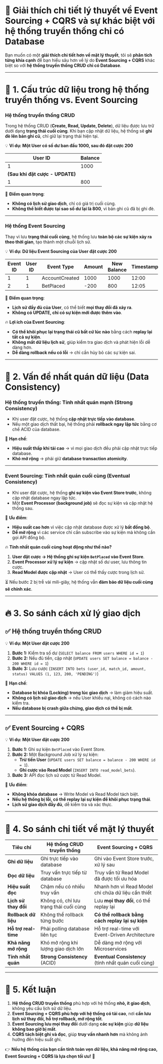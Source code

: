 # 📌 **Giải thích chi tiết lý thuyết về Event Sourcing + CQRS và sự khác biệt với hệ thống truyền thống chỉ có Database**

Bạn muốn có một **giải thích chi tiết hơn về mặt lý thuyết**, tôi sẽ **phân tích từng khía cạnh** để bạn hiểu sâu hơn về lý do **Event Sourcing + CQRS** khác biệt so với **hệ thống truyền thống CRUD chỉ có Database**.

---

# 🚀 **1. Cấu trúc dữ liệu trong hệ thống truyền thống vs. Event Sourcing**
### **Hệ thống truyền thống CRUD**
Trong hệ thống CRUD (**Create, Read, Update, Delete**), dữ liệu được lưu trữ dưới dạng **trạng thái cuối cùng**. Khi bạn cập nhật dữ liệu, hệ thống sẽ **ghi đè lên bản ghi cũ**, chỉ giữ lại trạng thái hiện tại.

💡 
**Ví dụ: Một User có số dư ban đầu 1000, sau đó đặt cược 200**

| **User ID** | **Balance** |
|-------------|-------------|
| 1           | 1000        |
| **(Sau khi đặt cược - UPDATE)** |             |
| 1           | 800         |

📌 **Điểm quan trọng**:
- **Không có lịch sử giao dịch**, chỉ có giá trị cuối cùng.
- **Không thể biết được tại sao số dư lại là 800**, vì bản ghi cũ đã bị ghi đè.

---

### **Hệ thống Event Sourcing**
Thay vì lưu **trạng thái cuối cùng**, hệ thống lưu **toàn bộ các sự kiện xảy ra theo thời gian**, tạo thành một chuỗi lịch sử.

💡 **Ví dụ: Dữ liệu Event Sourcing của User đặt cược 200**

| **Event ID** | **User ID** | **Event Type** | **Amount** | **New Balance** | **Timestamp** |
|------------|----------|-------------|---------|--------------|--------------|
| 1 | 1 | AccountCreated | 1000 | 1000 | 12:00 |
| 2 | 1 | BetPlaced | -200 | 800 | 12:05 |

📌 **Điểm quan trọng**:
- **Lịch sử đầy đủ của User**, có thể biết **mọi thay đổi đã xảy ra**.
- **Không có UPDATE, chỉ có sự kiện mới được thêm vào**.

🔥 **Lợi ích của Event Sourcing**:
- **Có thể khôi phục lại trạng thái cũ bất cứ lúc nào** bằng cách **replay lại tất cả sự kiện**.
- **Không mất dữ liệu lịch sử**, giúp kiểm tra giao dịch và phát hiện lỗi dễ dàng hơn.
- **Dễ dàng rollback nếu có lỗi** → chỉ cần hủy bỏ các sự kiện sai.

---

# 🎯 **2. Vấn đề nhất quán dữ liệu (Data Consistency)**
### **Hệ thống truyền thống: Tính nhất quán mạnh (Strong Consistency)**
- Khi user đặt cược, hệ thống **cập nhật trực tiếp vào database**.
- Nếu một giao dịch thất bại, hệ thống phải **rollback ngay lập tức** bằng cơ chế ACID của database.

📌 **Hạn chế**:
- **Hiệu suất thấp khi tải cao** → vì mọi giao dịch đều phải cập nhật trực tiếp database.
- **Khó mở rộng** → phải giữ **database transaction atomicity**.

---

### **Event Sourcing: Tính nhất quán cuối cùng (Eventual Consistency)**
- Khi user đặt cược, hệ thống **ghi sự kiện vào Event Store trước**, không cập nhật database ngay lập tức.
- Một **Event Processor (background job)** sẽ đọc sự kiện và cập nhật hệ thống sau.

📌 **Ưu điểm**:
- **Hiệu suất cao hơn** vì việc cập nhật database được xử lý **bất đồng bộ**.
- **Dễ mở rộng** vì các service chỉ cần subscribe vào sự kiện mà không cần gọi API đồng bộ.

🔥 **Tính nhất quán cuối cùng hoạt động như thế nào?**
1. **User đặt cược → Hệ thống ghi sự kiện `BetPlaced` vào Event Store**.
2. **Event Processor xử lý sự kiện** → cập nhật số dư user, lưu thông tin cược.
3. **Read Model được cập nhật** → User có thể thấy cược trong lịch sử.

⏳ Nếu bước 2 bị trễ vài mili-giây, hệ thống vẫn **đảm bảo dữ liệu cuối cùng sẽ chính xác**.

---

# 🔥 **3. So sánh cách xử lý giao dịch**
## ✅ **Hệ thống truyền thống CRUD**
💡 **Ví dụ: Một User đặt cược 200**
1. **Bước 1:** Kiểm tra số dư (`SELECT balance FROM users WHERE id = 1`)
2. **Bước 2:** Nếu đủ tiền, cập nhật (`UPDATE users SET balance = balance - 200 WHERE id = 1`)
3. **Bước 3:** Lưu cược (`INSERT INTO bets (user_id, match_id, amount, status) VALUES (1, 123, 200, 'PENDING')`)

📌 **Hạn chế**:
- **Database bị khóa (Locking) trong lúc giao dịch** → làm giảm hiệu suất.
- **Không có lịch sử giao dịch** → nếu User khiếu nại, không có cách nào kiểm tra.
- **Nếu database bị crash giữa chừng, giao dịch có thể bị mất**.

---

## ✅ **Event Sourcing + CQRS**
💡 **Ví dụ: Một User đặt cược 200**
1. **Bước 1:** Ghi sự kiện `BetPlaced` vào Event Store.
2. **Bước 2:** Một Background Job xử lý sự kiện:
    - **Trừ tiền User** (`UPDATE users SET balance = balance - 200 WHERE id = 1`).
    - **Ghi cược vào Read Model** (`INSERT INTO read_model_bets`).
3. **Bước 3:** API đọc lịch sử cược từ Read Model.

📌 **Ưu điểm**:
- **Không khóa database** → Write Model và Read Model tách biệt.
- **Nếu hệ thống bị lỗi, có thể replay lại sự kiện để khôi phục trạng thái**.
- **Lịch sử giao dịch đầy đủ**, dễ kiểm tra và xác thực.

---

# 🎯 **4. So sánh chi tiết về mặt lý thuyết**
| **Tiêu chí** | **Hệ thống CRUD truyền thống** | **Event Sourcing + CQRS** |
|-------------|-----------------|-----------------|
| **Ghi dữ liệu** | Ghi trực tiếp vào database | Ghi vào Event Store trước, xử lý sau |
| **Đọc dữ liệu** | Truy vấn trực tiếp từ database | Truy vấn từ Read Model đã được tối ưu hóa |
| **Hiệu suất đọc** | Chậm nếu có nhiều truy vấn | Nhanh hơn vì Read Model chỉ chứa dữ liệu cần thiết |
| **Lịch sử thay đổi** | Không có, chỉ lưu trạng thái cuối cùng | Lưu **mọi thay đổi**, có thể replay lại |
| **Rollback dữ liệu** | Không thể rollback từng bước | **Có thể rollback bằng cách replay lại sự kiện** |
| **Hỗ trợ real-time** | Phải polling database liên tục | Hỗ trợ real-time với Event-Driven Architecture |
| **Khả năng mở rộng** | Khó mở rộng khi lượng giao dịch lớn | Dễ dàng mở rộng với Microservices |
| **Tính nhất quán** | **Strong Consistency** (ACID) | **Eventual Consistency** (tính nhất quán cuối cùng) |

---

# 📌 **5. Kết luận**
1. **Hệ thống CRUD truyền thống** phù hợp với hệ thống **nhỏ, ít giao dịch**, không yêu cầu lịch sử dữ liệu.
2. **Event Sourcing + CQRS phù hợp với hệ thống có tải cao**, nơi **cần lưu lịch sử thay đổi, hỗ trợ rollback, mở rộng tốt**.
3. **Event Sourcing lưu mọi thay đổi** dưới dạng **các sự kiện** giúp **dữ liệu không bao giờ bị mất**.
4. **CQRS tách biệt ghi và đọc**, giúp **truy vấn nhanh hơn** mà không ảnh hưởng đến hiệu suất ghi.

👉 **Nếu hệ thống của bạn cần tính toàn vẹn dữ liệu, khả năng mở rộng cao, Event Sourcing + CQRS là lựa chọn tối ưu!** 🚀